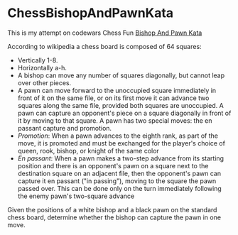 # ChessBishopAndPawnKata

This is my attempt on codewars Chess Fun [Bishop And Pawn Kata](https://www.codewars.com/kata/589425c2561a35dd1a0000a2)

According to wikipedia a chess board is composed of 64 squares:
* Vertically  1-8.
* Horizontally a-h.
* A bishop can move any number of squares diagonally, but cannot leap over other pieces.
* A pawn can move forward to the unoccupied square immediately in front of it on the same file, or on its first move it can advance two squares along the same file, provided both squares are unoccupied. A pawn can capture an opponent's piece on a square diagonally in front of it by moving to that square. A pawn has two special moves: the en passant capture and promotion.
* _Promotion_: When a pawn advances to the eighth rank, as part of the move, it is promoted and must be exchanged for the player's choice of queen, rook, bishop, or knight of the same color
* _En passant_: When a pawn makes a two-step advance from its starting position and there is an opponent's pawn on a square next to the destination square on an adjacent file, then the opponent's pawn can capture it en passant ("in passing"), moving to the square the pawn passed over. This can be done only on the turn immediately following the enemy pawn's two-square advance

Given the positions of a white bishop and a black pawn on the standard chess board, determine whether the bishop can capture the pawn in one move.
